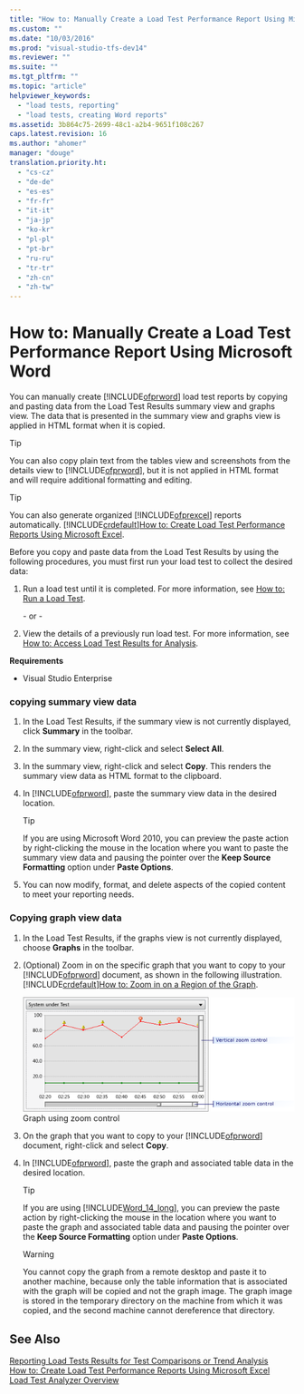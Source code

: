 ```yaml
---
title: "How to: Manually Create a Load Test Performance Report Using Microsoft Word"
ms.custom: ""
ms.date: "10/03/2016"
ms.prod: "visual-studio-tfs-dev14"
ms.reviewer: ""
ms.suite: ""
ms.tgt_pltfrm: ""
ms.topic: "article"
helpviewer_keywords: 
  - "load tests, reporting"
  - "load tests, creating Word reports"
ms.assetid: 3b864c75-2699-48c1-a2b4-9651f108c267
caps.latest.revision: 16
ms.author: "ahomer"
manager: "douge"
translation.priority.ht: 
  - "cs-cz"
  - "de-de"
  - "es-es"
  - "fr-fr"
  - "it-it"
  - "ja-jp"
  - "ko-kr"
  - "pl-pl"
  - "pt-br"
  - "ru-ru"
  - "tr-tr"
  - "zh-cn"
  - "zh-tw"
---
```

# How to: Manually Create a Load Test Performance Report Using Microsoft Word
You can manually create [!INCLUDE[ofprword](../test/includes/ofprword_md.md)] load test reports by copying and pasting data from the Load Test Results summary view and graphs view. The data that is presented in the summary view and graphs view is applied in HTML format when it is copied.  
  
> [!TIP]
>  You can also copy plain text from the tables view and screenshots from the details view to [!INCLUDE[ofprword](../test/includes/ofprword_md.md)], but it is not applied in HTML format and will require additional formatting and editing.  
  
> [!TIP]
>  You can also generate organized [!INCLUDE[ofprexcel](../codequality/includes/ofprexcel_md.md)] reports automatically. [!INCLUDE[crdefault](../codequality/includes/crdefault_md.md)][How to: Create Load Test Performance Reports Using Microsoft Excel](../test/how-to--create-load-test-performance-reports-using-microsoft-excel.md).  
  
 Before you copy and paste data from the Load Test Results by using the following procedures, you must first run your load test to collect the desired data:  
  
1.  Run a load test until it is completed. For more information, see [How to: Run a Load Test](../test_notintoc/how-to--run-a-load-test.md).  
  
     \- or -  
  
2.  View the details of a previously run load test. For more information, see [How to: Access Load Test Results for Analysis](../test/how-to--access-load-test-results-for-analysis.md).  
  
 **Requirements**  
  
-   Visual Studio Enterprise  
  
### copying summary view data  
  
1.  In the Load Test Results, if the summary view is not currently displayed, click **Summary** in the toolbar.  
  
2.  In the summary view, right-click and select **Select All**.  
  
3.  In the summary view, right-click and select **Copy**. This renders the summary view data as HTML format to the clipboard.  
  
4.  In [!INCLUDE[ofprword](../test/includes/ofprword_md.md)], paste the summary view data in the desired location.  
  
    > [!TIP]
    >  If you are using Microsoft Word 2010, you can preview the paste action by right-clicking the mouse in the location where you want to paste the summary view data and pausing the pointer over the **Keep Source Formatting** option under **Paste Options**.  
  
5.  You can now modify, format, and delete aspects of the copied content to meet your reporting needs.  
  
### Copying graph view data  
  
1.  In the Load Test Results, if the graphs view is not currently displayed, choose **Graphs** in the toolbar.  
  
2.  (Optional) Zoom in on the specific graph that you want to copy to your [!INCLUDE[ofprword](../test/includes/ofprword_md.md)] document, as shown in the following illustration. [!INCLUDE[crdefault](../codequality/includes/crdefault_md.md)][How to: Zoom in on a Region of the Graph](../test/how-to--zoom-in-on-a-region-of-the-graph-in-load-test-results.md).  
  
     ![Graph view zoom control](../test/media/ltest_zoomcontrol.png "LTest_ZoomControl")  
Graph using zoom control  
  
3.  On the graph that you want to copy to your [!INCLUDE[ofprword](../test/includes/ofprword_md.md)] document, right-click and select **Copy**.  
  
4.  In [!INCLUDE[ofprword](../test/includes/ofprword_md.md)], paste the graph and associated table data in the desired location.  
  
    > [!TIP]
    >  If you are using [!INCLUDE[Word_14_long](../test/includes/word_14_long_md.md)], you can preview the paste action by right-clicking the mouse in the location where you want to paste the graph and associated table data and pausing the pointer over the **Keep Source Formatting** option under **Paste Options**.  
  
    > [!WARNING]
    >  You cannot copy the graph from a remote desktop and paste it to another machine, because only the table information that is associated with the graph will be copied and not the graph image. The graph image is stored in the temporary directory on the machine from which it was copied, and the second machine cannot dereference that directory.  
  
## See Also  
 [Reporting Load Tests Results for Test Comparisons or Trend Analysis](../test/reporting-load-tests-results-for-test-comparisons-or-trend-analysis.md)   
 [How to: Create Load Test Performance Reports Using Microsoft Excel](../test/how-to--create-load-test-performance-reports-using-microsoft-excel.md)   
 [Load Test Analyzer Overview](../test/load-test-analyzer-overview.md)